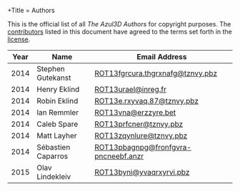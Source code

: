 +Title = Authors

This is the official list of all *The Azul3D Authors* for copyright purposes. The [contributors](/doc/contributing.html) listed in this document have agreed to the terms set forth in the [license](/doc/license.html).

| Year | Name               | Email Address                          |
|------|--------------------|----------------------------------------|
| 2014 | Stephen Gutekanst  | <ROT13fgrcura.thgrxnafg@tznvy.pbz>     |
| 2014 | Henry Eklind       | <ROT13urael@inreg.fr>                  |
| 2014 | Robin Eklind       | <ROT13e.rxyvaq.87@tznvy.pbz>           |
| 2014 | Ian Remmler        | <ROT13vna@erzzyre.bet>                 |
| 2014 | Caleb Spare        | <ROT13prfcner@tznvy.pbz>               |
| 2014 | Matt Layher        | <ROT13zqynlure@tznvy.pbz>              |
| 2014 | Sébastien Caparros | <ROT13pbagnpg@fronfgvra-pncneebf.anzr> |
| 2015 | Olav Lindekleiv    | <ROT13byni@yvaqrxyrvi.pbz>             |
